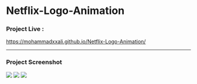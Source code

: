 # Netflix-Logo-Animation


### Project Live :
https://mohammadxxali.github.io/Netflix-Logo-Animation/


-------

### Project Screenshot
![](https://github.com/mohammadxxali/Netflix-Logo-Animation/blob/main/Screenshot-1.png)
![](https://github.com/mohammadxxali/Netflix-Logo-Animation/blob/main/Screenshot-2.png)
![](https://github.com/mohammadxxali/Netflix-Logo-Animation/blob/main/Screenshot-3.png)

